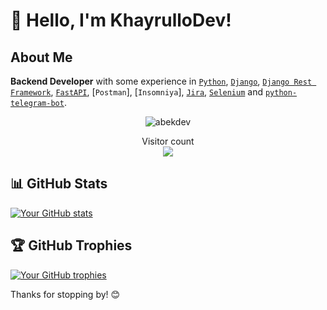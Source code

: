 # 👋 Hello, I'm KhayrulloDev!

## About Me
**Backend Developer** with some experience in [`Python`](http://python.org), [`Django`](https://djangoproject.com/), [`Django Rest Framework`](https://www.django-rest-framework.org/), [`FastAPI`](https://fastapi.tiangolo.com/), [`Postman`], [`Insomniya`], [`Jira`](https://www.atlassian.com/software/jira), [`Selenium`](https://selenium-python.readthedocs.io/) and [`python-telegram-bot`](https://python-telegram-bot.org/).

<p align="center"> <img src="https://komarev.com/ghpvc/?username=KhayrulloDev&label=Profile%20views&color=0e75b6&style=flat" alt="abekdev" /> </p>

<p align="center"> 
  Visitor count<br>
  <img src="https://profile-counter.glitch.me/KhayrulloDev/count.svg" />
</p>

## 📊 GitHub Stats
[![Your GitHub stats](https://github-readme-stats.vercel.app/api?username=KhayrulloDev&show_icons=true&theme=radical)](https://github.com/KhayrulloDev)

## 🏆 GitHub Trophies
[![Your GitHub trophies](https://github-profile-trophy.vercel.app/?username=KhayrulloDev&theme=dracula)](https://github.com/KhayrulloDev)

Thanks for stopping by! 😊

